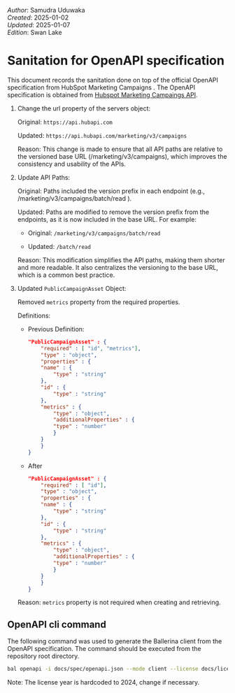_Author_:  Samudra Uduwaka \
_Created_: 2025-01-02 \
_Updated_: 2025-01-07 \
_Edition_: Swan Lake

# Sanitation for OpenAPI specification

This document records the sanitation done on top of the official OpenAPI specification from HubSpot Marketing Campaigns . 
The OpenAPI specification is obtained from [Hubspot Marketing Campaings API](https://developers.hubspot.com/docs/reference/api/marketing/campaigns).


1.  Change the url property of the servers object:

    Original: `https://api.hubapi.com`

    Updated: `https://api.hubapi.com/marketing/v3/campaigns`

    Reason: This change is made to ensure that all API paths are relative to the versioned base URL (/marketing/v3/campaigns), which improves the consistency and usability of the APIs.

2.  Update API Paths:

    Original: Paths included the version prefix in each endpoint (e.g., /marketing/v3/campaigns/batch/read ).

    Updated: Paths are modified to remove the version prefix from the endpoints, as it is now included in the base URL. For example:

    - Original: `/marketing/v3/campaigns/batch/read`

    - Updated: `/batch/read`

    Reason: This modification simplifies the API paths, making them shorter and more readable. It also centralizes the versioning to the base URL, which is a common best practice.

3.  Updated `PublicCampaignAsset` Object:

    Removed `metrics` property from the required properties.

    Definitions: 

    - Previous Definition:

        ```json
        "PublicCampaignAsset" : {
            "required" : [ "id", "metrics"],
            "type" : "object",
            "properties" : {
            "name" : {
                "type" : "string"
            },
            "id" : {
                "type" : "string"
            },
            "metrics" : {
                "type" : "object",
                "additionalProperties" : {
                "type" : "number"
                }
            }
            }
        }
        ```

    - After

        ```json
        "PublicCampaignAsset" : {
            "required" : [ "id"],
            "type" : "object",
            "properties" : {
            "name" : {
                "type" : "string"
            },
            "id" : {
                "type" : "string"
            },
            "metrics" : {
                "type" : "object",
                "additionalProperties" : {
                "type" : "number"
                }
            }
            }
        }
        ```

    Reason: `metrics` property is not required when creating and retrieving.


## OpenAPI cli command

The following command was used to generate the Ballerina client from the OpenAPI specification. The command should be executed from the repository root directory.

```bash
bal openapi -i docs/spec/openapi.json --mode client --license docs/license.txt -o ballerina
```
Note: The license year is hardcoded to 2024, change if necessary.
